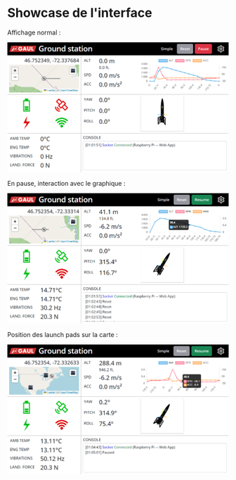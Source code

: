 # Showcase de l'interface

Affichage normal :

![Interface 1](interface-1.png)

En pause, interaction avec le graphique :

![Interface 2](interface-2.png)

Position des launch pads sur la carte :

![Interface 3](interface-3.png)

